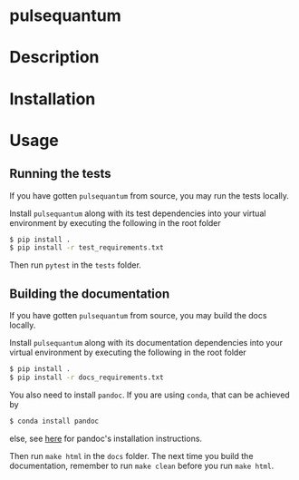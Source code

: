 # pulsequantum

# Description

# Installation

# Usage

## Running the tests

If you have gotten `pulsequantum` from source, you may run the tests locally.

Install `pulsequantum` along with its test dependencies into your virtual environment by executing the following in the root folder

```bash
$ pip install .
$ pip install -r test_requirements.txt
```

Then run `pytest` in the `tests` folder.

## Building the documentation

If you have gotten `pulsequantum` from source, you may build the docs locally.

Install `pulsequantum` along with its documentation dependencies into your virtual environment by executing the following in the root folder

```bash
$ pip install .
$ pip install -r docs_requirements.txt
```

You also need to install `pandoc`. If you are using `conda`, that can be achieved by

```bash
$ conda install pandoc
```
else, see [here](https://pandoc.org/installing.html) for pandoc's installation instructions.

Then run `make html` in the `docs` folder. The next time you build the documentation, remember to run `make clean` before you run `make html`.
